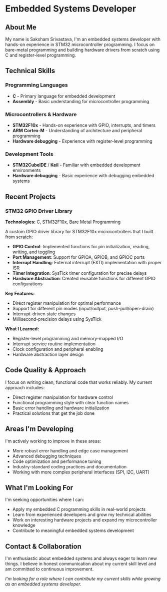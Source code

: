# Embedded Systems Developer

## About Me
My name is Saksham Srivastava, I'm an embedded systems developer with hands-on experience in STM32 microcontroller programming. I focus on bare-metal programming and building hardware drivers from scratch using C and register-level programming.

## Technical Skills

### Programming Languages
- **C** - Primary language for embedded development
- **Assembly** - Basic understanding for microcontroller programming

### Microcontrollers & Hardware
- **STM32F10x** - Hands-on experience with GPIO, interrupts, and timers
- **ARM Cortex-M** - Understanding of architecture and peripheral programming
- **Hardware debugging** - Experience with register-level programming

### Development Tools
- **STM32CubeIDE** / **Keil** - Familiar with embedded development environments
- **Hardware debugging** - Basic experience with debugging embedded systems

## Recent Projects

### STM32 GPIO Driver Library
**Technologies:** C, STM32F10x, Bare Metal Programming

A custom GPIO driver library for STM32F10x microcontrollers that I built from scratch:

- **GPIO Control**: Implemented functions for pin initialization, reading, writing, and toggling
- **Port Management**: Support for GPIOA, GPIOB, and GPIOC ports
- **Interrupt Handling**: External interrupt (EXTI) implementation with proper ISR
- **Timer Integration**: SysTick timer configuration for precise delays
- **Hardware Abstraction**: Created reusable functions for different GPIO configurations

**Key Features:**
- Direct register manipulation for optimal performance
- Support for different pin modes (input/output, push-pull/open-drain)
- Interrupt-driven state changes
- Millisecond-precision delays using SysTick

**What I Learned:**
- Register-level programming and memory-mapped I/O
- Interrupt service routine implementation
- Clock configuration and peripheral enabling
- Hardware abstraction layer design

## Code Quality & Approach

I focus on writing clean, functional code that works reliably. My current approach includes:
- Direct register manipulation for hardware control
- Functional programming style with clear function names
- Basic error handling and hardware initialization
- Practical solutions that get the job done

## Areas I'm Developing

I'm actively working to improve in these areas:
- More robust error handling and edge case management
- Advanced debugging techniques
- Code optimization and performance tuning
- Industry-standard coding practices and documentation
- Working with more complex peripheral interfaces (SPI, I2C, UART)

## What I'm Looking For

I'm seeking opportunities where I can:
- Apply my embedded C programming skills in real-world projects
- Learn from experienced developers and grow my technical abilities
- Work on interesting hardware projects and expand my microcontroller knowledge
- Contribute to meaningful embedded systems development

## Contact & Collaboration

I'm enthusiastic about embedded systems and always eager to learn new things. I believe in honest communication about my current skill level and am committed to continuous improvement.

*I'm looking for a role where I can contribute my current skills while growing as an embedded systems developer.*